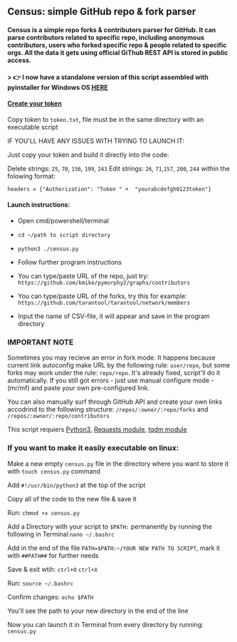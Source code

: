 ## Census: simple GitHub repo & fork parser 

#### Census is a simple repo forks & contributors parser for GitHub. It can parse contributors related to specific repo, including anonymous contributors, users who forked specific repo & people related to specific orgs. All the data it gets using official GiThub REST API is stored in public access.


#### > 👉 I now have a standalone version of this script assembled with pyinstaller for Windows OS [HERE](https://github.com/Cacodemon503/census/tree/stand-alone)

#### [Create your token](https://help.github.com/en/github/authenticating-to-github/creating-a-personal-access-token-for-the-command-line)
Copy token to `token.txt`, file must be in the same directory with an executable script

IF YOU'LL HAVE ANY ISSUES WITH TRYING TO LAUNCH IT:

Just copy your token and build it directly into the code:

Delete strings: `25`, `70`, `156`, `199`, `243`
Edit strings: `26`, `71`,`157`, `200`, `244` within the folowing format: 

`headers = {"Authorization": "Token " +  "yourabcdefgh0123token"}`

#### Launch instructions:
* Open cmd/powershell/terminal
* `cd ~/path to script directory`
* `python3 ./census.py`
* Follow further program instructions

* You can type/paste URL of the repo, just try: `https://github.com/kmike/pymorphy2/graphs/contributors`
* You can type/paste URL of the forks, try this for example: `https://github.com/tarantool/tarantool/network/members`
* Input the name of CSV-file, it will appear and save in the program directory

### IMPORTANT NOTE
Sometimes you may recieve an error in fork mode. It happens because current link autoconfig make URL by the following rule: `user/repo`, but some forks may work under the rule: `repo/repo`. It's already fixed, script'll do it automatically. 
If you still got errors - just use manual configure mode - (mr/mf) and paste your own pre-configured link.

You can also manually surf through GitHub API and create your own links accodrind to the following structure: `/repos/:owner/:repo/forks` and `/repos/:owner/:repo/contributors`

This script requiers [Python3](https://www.python.org/), [Requests module](https://2.python-requests.org/en/master/), [tqdm module](https://github.com/tqdm/tqdm)

### If you want to make it easily executable on linux:
Make a new empty `census.py` file in the directory where you want to store it with `touch census.py` command

Add `#!/usr/bin/python3` at the top of the script

Copy all of the code to the new file & save it

Run: `chmod +x census.py` 

Add a Directory with your script to `$PATH:` permanently by running the following in Terminal:`nano ~/.bashrc`

Add in the end of the file `PATH=$PATH:~/YOUR NEW PATH TO SCRIPT`, mark it with `##PATH##` for further needs

Save & exit wtih: `ctrl+O` `ctrl+X`

Run: `source ~/.bashrc`

Confirm changes: `echo $PATH`

You'll see the path to your new directory in the end of the line

Now you can launch it in Terminal from every directory by running: `census.py` 


